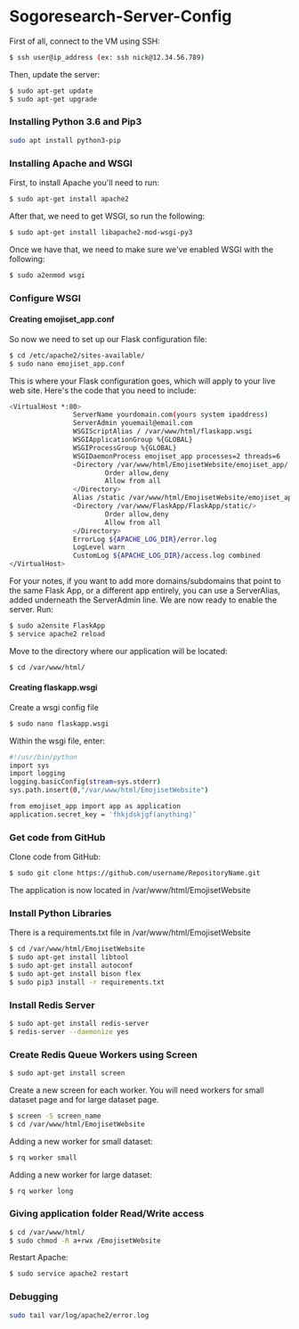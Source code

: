 # Sogoresearch-Server-Config

First of all, connect to the VM using SSH:
```sh
$ ssh user@ip_address (ex: ssh nick@12.34.56.789)
```

Then, update the server:
```sh
$ sudo apt-get update
$ sudo apt-get upgrade
```

### Installing Python 3.6 and Pip3
```sh
sudo apt install python3-pip
```

### Installing Apache and WSGI
First, to install Apache you'll need to run:
```sh
$ sudo apt-get install apache2
```

After that, we need to get WSGI, so run the following:
```sh
$ sudo apt-get install libapache2-mod-wsgi-py3
```

Once we have that, we need to make sure we've enabled WSGI with the following:
```sh
$ sudo a2enmod wsgi
```

### Configure WSGI
#### Creating emojiset_app.conf
So now we need to set up our Flask configuration file:
```sh
$ cd /etc/apache2/sites-available/
$ sudo nano emojiset_app.conf
```
This is where your Flask configuration goes, which will apply to your live web site. Here's the code that you need to include:
```sh
<VirtualHost *:80>
                ServerName yourdomain.com(yours system ipaddress)
                ServerAdmin youemail@email.com
                WSGIScriptAlias / /var/www/html/flaskapp.wsgi
                WSGIApplicationGroup %{GLOBAL}
                WSGIProcessGroup %{GLOBAL}
                WSGIDaemonProcess emojiset_app processes=2 threads=6
                <Directory /var/www/html/EmojisetWebsite/emojiset_app/ >
                        Order allow,deny
                        Allow from all
                </Directory>
                Alias /static /var/www/html/EmojisetWebsite/emojiset_app/static
                <Directory /var/www/FlaskApp/FlaskApp/static/>
                        Order allow,deny
                        Allow from all
                </Directory>
                ErrorLog ${APACHE_LOG_DIR}/error.log
                LogLevel warn
                CustomLog ${APACHE_LOG_DIR}/access.log combined
</VirtualHost>
```

For your notes, if you want to add more domains/subdomains that point to the same Flask App, or a different app entirely, you can use a ServerAlias, added underneath the ServerAdmin line.
We are now ready to enable the server.
Run:
```sh
$ sudo a2ensite FlaskApp
$ service apache2 reload
```
Move to the directory where our application will be located:
```sh
$ cd /var/www/html/
```
#### Creating flaskapp.wsgi
Create a wsgi config file
```sh
$ sudo nano flaskapp.wsgi
```

Within the wsgi file, enter:
```sh
#!/usr/bin/python
import sys
import logging
logging.basicConfig(stream=sys.stderr)
sys.path.insert(0,"/var/www/html/EmojisetWebsite")

from emojiset_app import app as application
application.secret_key = 'fhkjdskjgf(anything)’
```

### Get code from GitHub
Clone code from GitHub:
```sh
$ sudo git clone https://github.com/username/RepositoryName.git
```
The application is now located in /var/www/html/EmojisetWebsite

### Install Python Libraries
There is a requirements.txt file in /var/www/html/EmojisetWebsite
```sh
$ cd /var/www/html/EmojisetWebsite
$ sudo apt-get install libtool
$ sudo apt-get install autoconf
$ sudo apt-get install bison flex
$ sudo pip3 install -r requirements.txt
```
### Install Redis Server
```sh
$ sudo apt-get install redis-server
$ redis-server --daemonize yes
```

### Create Redis Queue Workers using Screen
```sh
$ sudo apt-get install screen
```
Create a new screen for each worker. You will need workers for small dataset page and for large dataset page.
```sh
$ screen -S screen_name
$ cd /var/www/html/EmojisetWebsite
```
Adding a new worker for small dataset:
```sh
$ rq worker small
```
Adding a new worker for large dataset:
```sh
$ rq worker long
```

### Giving application folder Read/Write access
```sh
$ cd /var/www/html/
$ sudo chmod -R a+rwx /EmojisetWebsite
```
Restart Apache:
```sh
$ sudo service apache2 restart
```

### Debugging
```sh
sudo tail var/log/apache2/error.log
```
